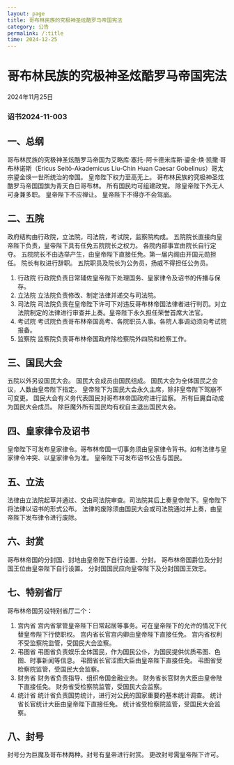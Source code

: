 ```yaml
--- 
layout: page
title: 哥布林民族的究极神圣炫酷罗马帝国宪法
category: 公告
permalink: /:title
time: 2024-12-25
---
```

# 哥布林民族的究极神圣炫酷罗马帝国宪法
2024年11月25日
### 诏书2024-11-003

## 一、总纲
哥布林民族的究极神圣炫酷罗马帝国为艾略库·塞托-阿卡德米库斯·鎏金·焕·凯撒·哥布林诺斯（Ericus Seitō-Akademicus Liu-Chin Huan Caesar Gobelinus）哥太宗鎏金焕一世所统治的帝国。
皇帝陛下权力至高无上。
哥布林民族的究极神圣炫酷罗马帝国国旗为青天白日哥布林。
所有国民均可组建政党。
除皇帝陛下外无人可身兼多职。
皇帝陛下不应禅让。
皇帝陛下不得亦不会驾崩。

## 二、五院
政府结构由行政院，立法院，司法院，考试院，监察院构成。
五院院长直接向皇帝陛下负责，皇帝陛下具有任免五院院长之权力。
各院内部事宜由院长自行定夺。
五院院长不由选举产生，由皇帝陛下直接任免。第一届内阁由开国元勋担任。
院长有权进行辞职。
五院职员及院长为公务员，扬威不得担任公务员。
1. 行政院
行政院负责日常辅佐皇帝陛下处理国务、皇家律令及诏书的传播与保存。
2. 立法院
立法院负责修改、制定法律并递交与司法院。
3. 司法院
司法院负责在皇帝陛下许可下对违反哥布林帝国法律者进行判罚。对立法院制定的法律进行审查并上奏。皇帝陛下永久担任荣誉首席大法官。
4. 考试院
考试院负责哥布林帝国高考、各院职员人事。各院人事调动须向考试院报备。
5. 监察院
监察院负责哥布林帝国政府除检察院外四院和检察工作。

## 三、国民大会
五院以外另设国民大会。
国民大会成员由国民组成。
国民大会为全体国民之会议，人数由皇帝陛下指定。
皇帝陛下为国民大会永久主席，除非皇帝陛下驾崩不可变更。
国民大会有义务代表国民对哥布林帝国政府进行监察。
所有巨魔自动成为国民大会成员。
除巨魔外所有国民均有权自主退出国民大会。

## 四、皇家律令及诏书
皇帝陛下可发布皇家律令。哥布林帝国一切事务须由皇家律令背书。如有法律与皇家律令冲突、以皇家律令为准。
皇帝陛下可发布诏书公告与国民。

## 五、立法
法律由立法院起草并通过、交由司法院审查。司法院其后上奏皇帝陛下。皇帝陛下将法律以诏书的形式公布。
法律的废除须由国民大会或司法院通过并上奏，由皇帝陛下发布律令进行废除。

## 六、封赏
哥布林帝国的分封国、封地由皇帝陛下自行设置、分封。
哥布林帝国爵位及分封国王位由皇帝陛下自行设置。
分封国国民应向皇帝陛下及分封国国王效忠。

## 七、特别省厅
哥布林帝国另设特别省厅二个：
1. 宫内省
宫内省掌管皇帝陛下日常起居等事务。可在皇帝陛下的允许的情况下代替皇帝陛下行使职权。
宫内省长官宫内卿由皇帝陛下直接任免。
宫内省权利不受监察院监管，受国民大会监察。
2. 弔图省
弔图省负责娱乐全体国民，作为国民公仆，为国民提供优质弔图、色图、时事新闻等信息。
弔图省长官涩图大臣由皇帝陛下直接任免。
弔图省受检察院监管，受国民大会监察。
3. 财务省
财务省负责指导、组织帝国金融业务。
财务省长官财务大臣由皇帝陛下直接任免。
财务省受检察院监管，受国民大会监察。
4. 统计省
统计省负责国势统计，进行对公民的国家重要的基本统计调查。
统计省长官统计大臣由皇帝陛下直接任免。
统计省受检察院监管，受国民大会监察。

## 八、封号
封号分为巨魔及哥布林两种。封号有皇帝进行封赏。
更改封号需皇帝陛下许可。
